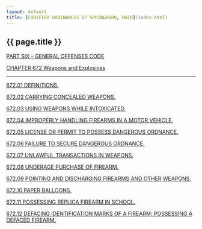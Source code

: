 ```yaml
---
layout: default 
title: [CODIFIED ORDINANCES OF SPRINGBORO, OHIO](index.html) 
---
```


{{ page.title }}
----------------

[PART SIX - GENERAL OFFENSES CODE](28a2a412.html)

[CHAPTER 672 Weapons and Explosives](3764a412.html)

---

[672.01 DEFINITIONS.](377da412.html)

[672.02 CARRYING CONCEALED WEAPONS.](379fa412.html)

[672.03 USING WEAPONS WHILE INTOXICATED.](37c8a412.html)

[672.04 IMPROPERLY HANDLING FIREARMS IN A MOTOR VEHICLE.](37cea412.html)

[672.05 LICENSE OR PERMIT TO POSSESS DANGEROUS ORDNANCE.](37f9a412.html)

[672.06 FAILURE TO SECURE DANGEROUS ORDNANCE.](3817a412.html)

[672.07 UNLAWFUL TRANSACTIONS IN WEAPONS.](381fa412.html)

[672.08 UNDERAGE PURCHASE OF FIREARM.](3828a412.html)

[672.09 POINTING AND DISCHARGING FIREARMS AND OTHER
WEAPONS.](3831a412.html)

[672.10 PAPER BALLOONS.](383ca412.html)

[672.11 POSSESSING REPLICA FIREARM IN SCHOOL.](3841a412.html)

[672.12 DEFACING IDENTIFICATION MARKS OF A FIREARM; POSSESSING A DEFACED
FIREARM.](3851a412.html)
